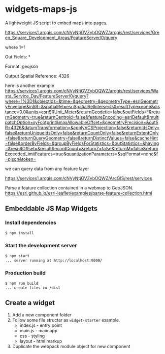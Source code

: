 # widgets-maps-js

A lightweight JS script to embed maps into pages.

https://services1.arcgis.com/cNVyNtjGVZybOQWZ/arcgis/rest/services/Green_Square_Development_Areas/FeatureServer/0/query

where 1=1

Out Fields: \*

Format: geojson

Output Spatial Reference: 4326

here is another example https://services1.arcgis.com/cNVyNtjGVZybOQWZ/arcgis/rest/services/Waste_Service_Day/FeatureServer/0/query?where=1%3D1&objectIds=&time=&geometry=&geometryType=esriGeometryEnvelope&inSR=&spatialRel=esriSpatialRelIntersects&resultType=none&distance=0.0&units=esriSRUnit_Meter&returnGeodetic=false&outFields=*&returnGeometry=true&returnCentroid=false&featureEncoding=esriDefault&multipatchOption=xyFootprint&maxAllowableOffset=&geometryPrecision=&outSR=4326&datumTransformation=&applyVCSProjection=false&returnIdsOnly=false&returnUniqueIdsOnly=false&returnCountOnly=false&returnExtentOnly=false&returnQueryGeometry=false&returnDistinctValues=false&cacheHint=false&orderByFields=&groupByFieldsForStatistics=&outStatistics=&having=&resultOffset=&resultRecordCount=&returnZ=false&returnM=false&returnExceededLimitFeatures=true&quantizationParameters=&sqlFormat=none&f=pjson&token=

we can query data from any feature layer

https://services1.arcgis.com/cNVyNtjGVZybOQWZ/ArcGIS/rest/services

Parse a feature collection contained in a webmap to GeoJSON.
https://esri.github.io/esri-leaflet/examples/parse-feature-collection.html

## Embeddable JS Map Widgets

### Install dependencies

```sh
$ npm install
```

### Start the development server

```sh
$ npm start
... server running at http://localhost:9000/
```

### Production build

```
$ npm run build
... create files in /dist
```

## Create a widget

1. Add a new component folder
2. Follow some file structer as `widget-starter` example.
   - index.js - entry point
   - main.js - main app
   - css - styling
   - layout - html markup
3. Duplicate the webpack module object for new component
